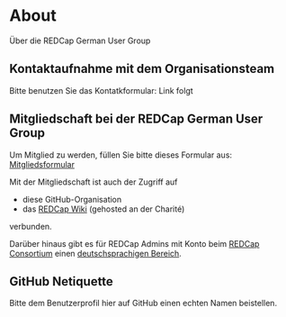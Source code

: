 # About
Über die REDCap German User Group


## Kontaktaufnahme mit dem Organisationsteam
Bitte benutzen Sie das Kontatkformular: Link folgt


## Mitgliedschaft bei der REDCap German User Group

Um Mitglied zu werden, füllen Sie bitte dieses Formular aus: [Mitgliedsformular](https://redcap.charite.de/survey/surveys/?s=J3AW4KAT4E)

Mit der Mitgliedschaft ist auch der Zugriff auf
- diese GitHub-Organisation
- das [REDCap Wiki](https://redcap.charite.de/wiki/de/start) (gehosted an der Charité)

verbunden.

Darüber hinaus gibt es für REDCap Admins mit Konto beim [REDCap Consortium](https://community.projectredcap.org/index.html) einen [deutschsprachigen Bereich](https://redcap.link/GUG).

## GitHub Netiquette

Bitte dem Benutzerprofil hier auf GitHub einen echten Namen beistellen. 
